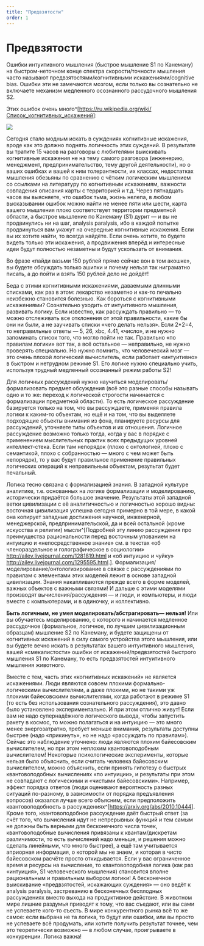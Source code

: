 ```yaml
---
title: "Предвзятости"
order: 1
---
```


# Предвзятости

Ошибки интуитивного мышления (быстрое мышление S1 по Канеману) на быстром-неточном конце спектра скорости/точности мышления часто называют предвзятостями/когнитивными искажениями/cognitive bias. Ошибки эти не замечаются мозгом, если только вы сознательно не включаете механизм медленного осознанного рассудочного мышления S2.

Этих ошибок очень много^[<https://ru.wikipedia.org/wiki/Список_когнитивных_искажений>]:

![](/ru/professional/intellect-stack/33.png)

Сегодня стало модным искать в суждениях когнитивные искажения, вроде как это должно поднять логичность этих суждений. В результате вы тратите 15 часов на разговоры с любителями выискивать когнитивные искажения не на тему самого разговора (инженерию, менеджмент, предпринимательство, тему другой деятельности), но о ваших ошибках и вашей к ним толерантности, их классах, недостатках мышления обезьяны по сравнению с чётким логическим мышлением со ссылками на литературу по когнитивным искажениям, важности совпадения описания карты с территорией и т.д. Через пятнадцать часов вы выясняете, что ошибок тьма, жизнь нелепа, в любом высказывании ошибок можно найти не менее пяти или шести, карта вашего мышления плохо соответствует территории предметной области, а быстрое мышление по Канеману (S1) дурит — и вы не продвинулись ни на шаг, analysis paralysis, ибо в каждой попытке продвинуться вам укажут на очередные когнитивные искажения. Если вы их хотите найти, то всегда найдёте. Если очень хотите, то будете видеть только эти искажения, а продвижения вперёд и интересные идеи будут полностью незаметны и будут ускользать от внимания.

Во фразе «пайди вазьми 150 рублей прямо сейчас вон в том акошке», вы будете обсуждать только ашипки и почему нельзя так ниграматно писать, а до пойти и взять 150 рублей дело не дойдёт!

Беда с этими когнитивными искажениями, даваемыми длинными списками, как раз в этом: лекарство незаметно и как-то печально неизбежно становится болезнью. Как бороться с когнитивными искажениями? Сознательно уходить от интуитивного мышления, развивать логику. Если известно, как рассуждать правильно — то можно отслеживать все отклонения от этой правильности, какие бы они ни были, а не заучивать списки «чего делать нельзя». Если 2\*2=4, то неправильные ответы — 5, 26, xbc, 4.41, «число», и не нужно запоминать список того, что могло пойти не так. Правильно «по правилам логики» вот так, а всё остальное — неправильно, не нужно проверять специально. Но нужно помнить, что человеческий мозг — это очень плохой логический вычислитель, если работает «интуитивно» в быстром и нетрудном режиме S1. Его логике нужно специально учить, используя трудный медленный осознанный режим работы S2!

Для логичных рассуждений нужно научиться моделировать/формализовать предмет обсуждения (всё это разные способы называть одно и то же: переход к логической строгости начинается с формализации предметной области). То есть логическое рассуждение базируется только на том, что вы рассуждаете, применяя правила логики к каким-то объектам, но ещё и на том, что вы выделяете подходящие объекты внимания из фона, планируете ресурсы для рассуждений, уточняете типы объектов и их отношения. Логичное рассуждение возможно только тогда, когда у вас в порядке с применением мыслительных практик всех предыдущих уровней интеллект-стека. Если там непорядок (плохо с онтологией, плохо с семантикой, плохо с собранностью — много с чем может быть непорядок), то у вас будут правильное применение правильных логических операций к неправильным объектам, результат будет печальный.

Логика тесно связана с формализацией знания. В западной культуре аналитике, т.е. основанных на логике формализации и моделированию, исторически придаётся большое значение. Результаты этой западной ветки цивилизации с её аналитичностью и логичностью хорошо видны: восточная цивилизация успешна сегодня примерно в той мере, в какой она копирует западные достижения научной, инженерной, менеджерской, предпринимательской, да и всей остальной (кроме искусства и религии) мысли^[Подробней эту линию рассуждения про преимущества рациональности перед восточным упованием на интуицию и «непосредственное знание» см. в текстах «об членораздельное и голографическое в социологии» <http://ailev.livejournal.com/1281819.html> и «об интуицию и чуйку» <http://ailev.livejournal.com/1295595.html>.]. Формализация/моделирование/онтологизирование в связке с рассуждениями по правилам с элементами этих моделей лежит в основе западной цивилизации. Знания накапливаются прежде всего в форме моделей, важных объектов с важными связями! И дальше с этими моделями производят вычисления/рассуждения — и люди, и компьютеры, и люди вместе с компьютерами, и в одиночку, и коллективно.

**Быть логичным, не умея моделировать/****абстрагировать****— нельзя!** Или вы обучаетесь моделированию, с которого и начинается медленное рассудочное (формальное, логичное, по лучшим цивилизационным образцам) мышление S2 по Канеману, и будете защищены от когнитивных искажений в силу самого устройства этого мышления, или вы будете вечно искать в результатах вашего интуитивного мышления, вашей «смекалистости» ошибки от искажений/предвзятостей быстрого мышления S1 по Канеману, то есть предвзятостей интуитивного мышления животного.

Вместе с тем, часть этих «когнитивных искажений» не является искажениями. Люди являются совсем плохими формально-логическими вычислителями, а даже плохими, но не такими уж плохими байесовскими вычислителями, когда работают в режиме S1 (то есть без использования сознательного рассуждения), это давно было установлено экспериментально. И при этом отлично живут! Если вам не надо супернадёжного логического вывода, чтобы запустить ракету в космос, то можно полагаться и на интуицию — это много менее энергозатратно, требует меньше внимания, результаты доступны быстрее (надо «прикинуть», но не надо «рассуждать по правилам»). Сейчас это наблюдение уточнено: люди являются плохим байесовским вычислителем, но при этом неплохим квантовоподобным вычислителем! Некоторые психологические эксперименты, которые нельзя было объяснить, если считать человека байесовским вычислителем, можно объяснить, если принять гипотезу о быстрых квантовоподобных вычислениях «по интуиции», и результаты при этом не совпадают с логическими и «чистыми байесовскими». Например, эффект порядка ответов (люди оценивают вероятность разных ситуаций по-разному, в зависимости от порядка предъявления вопросов) оказался лучше всего объясним, если предположить квантовоподобность в рассуждениях^[<https://arxiv.org/abs/2010.10444>]. Кроме того, квантовоподобное рассуждение даёт быстрый ответ (за счёт того, что вычисления идут не непрерывных функций и тем самым не должны быть верными для бесконечного числа точек, квантовоподобные вычисления привязаны к квантам/дискретам различимости, то есть вычислений надо меньше, и решения можно сделать линейными, что много быстрее), а ещё там учитывается априорная информация, о которой мы не знаем, и которая в чисто байесовском расчёте просто откидывается. Если у вас ограниченное время и ресурсы на вычисление, то квантовоподобная логика (как раз «интуиция», S1 человеческого мышления) становится вполне рациональным и правильным выбором логики! А бесконечное выискивание «предвзятостей, искажающих суждения» — оно ведёт к analysis paralysis, застреванию в бесконечных бесплодных рассуждениях вместо выхода на продуктивное действие. В животном мире лишние раздумья приводят к тому, что вас съедают, или вы сами не успеваете кого-то съесть. В мире конкурентного рынка всё то же самое: если выбрана не та логика, то будут или ошибки, или вы просто не успеваете всё продумать, или хотите получить результат точнее, чем это теоретически возможно — в любом случае, проигрываете в конкуренции. Логика важна!